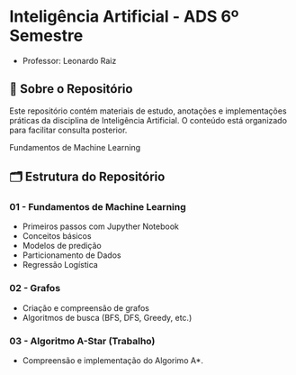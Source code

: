 # Inteligência Artificial - ADS 6º Semestre

- Professor: Leonardo Raiz

## 📖 Sobre o Repositório
Este repositório contém materiais de estudo, anotações e implementações práticas da disciplina de Inteligência Artificial. O conteúdo está organizado para facilitar consulta posterior.

 Fundamentos de Machine Learning

## 🗂️ Estrutura do Repositório


### 01 - Fundamentos de Machine Learning
- Primeiros passos com Jupyther Notebook
- Conceitos básicos
- Modelos de predição
- Particionamento de Dados
- Regressão Logística


### 02 - Grafos
- Criação e compreensão de grafos
- Algoritmos de busca (BFS, DFS, Greedy, etc.)


### 03 - Algoritmo A-Star (Trabalho)
- Compreensão e implementação do Algorimo A*.